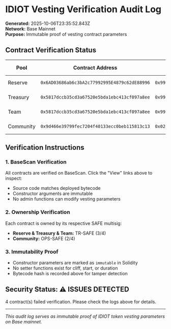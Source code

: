 # IDIOT Vesting Verification Audit Log

**Generated:** 2025-10-06T23:35:52.843Z  
**Network:** Base Mainnet  
**Purpose:** Immutable proof of vesting contract parameters  

## Contract Verification Status

| Pool | Contract Address | Owner SAFE | Cliff Start | Duration | CodeHash | BaseScan | Status |
|------|------------------|-------------|-------------|----------|----------|----------|--------|
| Reserve | `0x6AD03686ab6c3bA2c77992995E4879c62dE88996` | `0x9901b910333A17C8B3b75560BafcE6a893abCD5E` | 2026-02-03 | 36 mo | `N/A` | [View](https://basescan.org/address/0x6AD03686ab6c3bA2c77992995E4879c62dE88996#code) | ❌ Failed |
| Treasury | `0x5817dccb35cd3a67520e5bda1ebc413cf097a8ee` | `0x9901b910333A17C8B3b75560BafcE6a893abCD5E` | 2026-02-03 | 24 mo | `N/A` | [View](https://basescan.org/address/0x5817dccb35cd3a67520e5bda1ebc413cf097a8ee#code) | ❌ Failed |
| Team | `0x5817dccb35cd3a67520e5bda1ebc413cf097a8ee` | `0x9901b910333A17C8B3b75560BafcE6a893abCD5E` | 2026-10-31 | 36 mo | `N/A` | [View](https://basescan.org/address/0x5817dccb35cd3a67520e5bda1ebc413cf097a8ee#code) | ❌ Failed |
| Community | `0x9d466e39799fec7204f40133ecc0beb115813c13` | `0x024BE9B76E993A6414D8680F5A3992d17ED37383` | 2025-10-07 | 24 mo | `N/A` | [View](https://basescan.org/address/0x9d466e39799fec7204f40133ecc0beb115813c13#code) | ❌ Failed |

## Verification Instructions

### 1. BaseScan Verification
All contracts are verified on BaseScan. Click the "View" links above to inspect:
- Source code matches deployed bytecode
- Constructor arguments are immutable
- No admin functions can modify vesting parameters

### 2. Ownership Verification
Each contract is owned by its respective SAFE multisig:
- **Reserve & Treasury & Team:** TR-SAFE (3/4)
- **Community:** OPS-SAFE (2/4)

### 3. Immutability Proof
- Constructor parameters are marked as `immutable` in Solidity
- No setter functions exist for cliff, start, or duration
- Bytecode hash is recorded above for tamper detection

## Security Status: ⚠️ ISSUES DETECTED

4 contract(s) failed verification. Please check the logs above for details.

---
*This audit log serves as immutable proof of IDIOT token vesting parameters on Base mainnet.*
